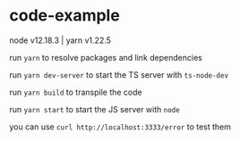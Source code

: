 # code-example

node v12.18.3 | yarn v1.22.5

run `yarn` to resolve packages and link dependencies

run `yarn dev-server` to start the TS server with `ts-node-dev`

run `yarn build` to transpile the code

run `yarn start` to start the JS server with `node`

you can use `curl http://localhost:3333/error` to test them
